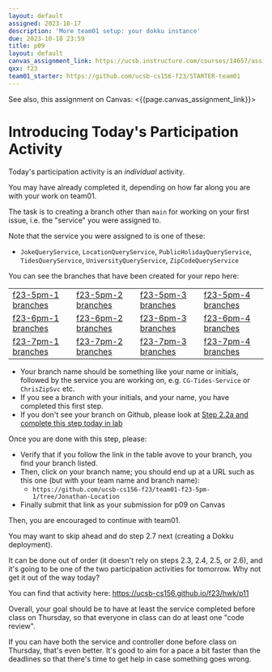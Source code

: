 ```yaml
---
layout: default
assigned: 2023-10-17 
description: 'More team01 setup: your dokku instance'
due: 2023-10-18 23:59
title: p09
layout: default
canvas_assignment_link: https://ucsb.instructure.com/courses/14657/assignments/165182
qxx: f23
team01_starter: https://github.com/ucsb-cs156-f23/STARTER-team01
---
```


See also, this assignment on Canvas: <{{page.canvas_assignment_link}}>

# Introducing Today's Participation Activity 

Today's participation activity is an *individual* activity.

You may have already completed it, depending on how far along you are with your work on team01.

The task is to creating a branch other than `main` for working on your first issue, i.e. the "service" you were assigned to.

Note that the service you were assigned to is one of these:
- `JokeQueryService`, `LocationQueryService`, `PublicHolidayQueryService`, `TidesQueryService`, `UniversityQueryService`, `ZipCodeQueryService`


You can see the branches that have been created for your repo here:

| | | | |
|-|-|-|-|
| [f23-5pm-1 branches](https://github.com/ucsb-cs156-f23/team01-f23-5pm-1/branches) | [f23-5pm-2 branches](https://github.com/ucsb-cs156-f23/team01-f23-5pm-2/branches) | [f23-5pm-3 branches](https://github.com/ucsb-cs156-f23/team01-f23-5pm-3/branches) | [f23-5pm-4 branches](https://github.com/ucsb-cs156-f23/team01-f23-5pm-4/branches) | 
| [f23-6pm-1 branches](https://github.com/ucsb-cs156-f23/team01-f23-6pm-1/branches) | [f23-6pm-2 branches](https://github.com/ucsb-cs156-f23/team01-f23-6pm-2/branches) | [f23-6pm-3 branches](https://github.com/ucsb-cs156-f23/team01-f23-6pm-3/branches) | [f23-6pm-4 branches](https://github.com/ucsb-cs156-f23/team01-f23-6pm-4/branches) | 
| [f23-7pm-1 branches](https://github.com/ucsb-cs156-f23/team01-f23-7pm-1/branches) | [f23-7pm-2 branches](https://github.com/ucsb-cs156-f23/team01-f23-7pm-2/branches) | [f23-7pm-3 branches](https://github.com/ucsb-cs156-f23/team01-f23-7pm-3/branches) | [f23-7pm-4 branches](https://github.com/ucsb-cs156-f23/team01-f23-7pm-4/branches) | 

- Your branch name should be something like your name or initials, followed by the service you are working on, e.g. `CG-Tides-Service` or `ChrisZipSvc` etc.
- If you see a branch with your initials, and your name, you have completed this first step.
- If you don't see your branch on Github, please look at [Step 2.2a and complete this step today in lab](https://ucsb-cs156.github.io/f23/lab/team01.html#step-22a-make-a-first-commit)

    
Once you are done with this step, please:
* Verify that if you follow the link in the table avove to your branch, you find your branch listed.
* Then, click on your branch name; you should end up at a URL such as this one (but with your team name and branch name):
  - `https://github.com/ucsb-cs156-f23/team01-f23-5pm-1/tree/Jonathan-Location`
* Finally submit that link as your submission for p09 on Canvas

Then, you are encouraged to continue with team01.  

You may want to skip ahead and do step 2.7 next (creating a Dokku deployment).  

It can be done out of order (it doesn't rely on steps 2.3, 2.4, 2.5, or 2.6), and it's going to be one of the two participation activities for tomorrow.  Why not get it out of the way today?

You can find that activity here: <https://ucsb-cs156.github.io/f23/hwk/p11>

Overall, your goal should be to have at least the service completed before class on Thursday, so that everyone in class can do at least one "code review". 

If you can have both
the service and controller done before class on Thursday, that's even better.   It's good to aim for a pace a bit faster than the deadlines so that there's time to get help in case something goes wrong.

